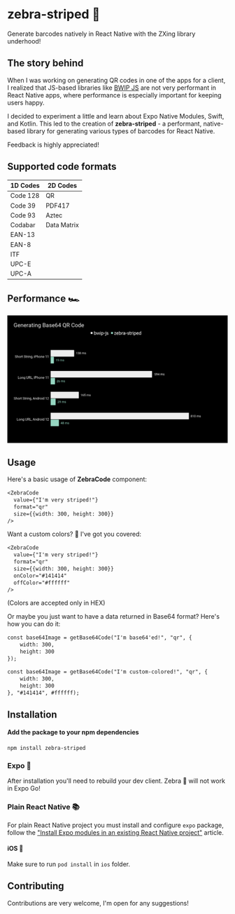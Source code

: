 # zebra-striped 🦓

Generate barcodes natively in React Native with the ZXing library underhood!

## The story behind

When I was working on generating QR codes in one of the apps for a client, I realized that JS-based libraries like [BWIP JS](https://www.npmjs.com/package/bwip-js) are not very performant in React Native apps, where performance is especially important for keeping users happy.

I decided to experiment a little and learn about Expo Native Modules, Swift, and Kotlin. This led to the creation of **zebra-striped** - a performant, native-based library for generating various types of barcodes for React Native.

Feedback is highly appreciated!

## Supported code formats

| 1D Codes | 2D Codes    |
| -------- | ----------- |
| Code 128 | QR          |
| Code 39  | PDF417      |
| Code 93  | Aztec       |
| Codabar  | Data Matrix |
| EAN-13   |             |
| EAN-8    |             |
| ITF      |             |
| UPC-E    |             |
| UPC-A    |             |

## Performance 🏎️

![benchmark](docs/benchmark.png)

## Usage

Here's a basic usage of **ZebraCode** component:

```
<ZebraCode
  value={"I'm very striped!"}
  format="qr"
  size={{width: 300, height: 300}}
/>
```

Want a custom colors? 🎨 I've got you covered:

```
<ZebraCode
  value={"I'm very striped!"}
  format="qr"
  size={{width: 300, height: 300}}
  onColor="#141414"
  offColor="#ffffff"
/>
```

(Colors are accepted only in HEX)

Or maybe you just want to have a data returned in Base64 format? Here's how you can do it:

```
const base64Image = getBase64Code("I'm base64'ed!", "qr", {
    width: 300,
    height: 300
});
```

```
const base64Image = getBase64Code("I'm custom-colored!", "qr", {
    width: 300,
    height: 300
}, "#141414", #ffffff);
```

## Installation

#### Add the package to your npm dependencies

```
npm install zebra-striped
```

### Expo 🚀

After installation you'll need to rebuild your dev client. Zebra 🦓 will not work in Expo Go!

### Plain React Native 📚

For plain React Native project you must install and configure `expo` package, follow the ["Install Expo modules in an existing React Native project"](https://docs.expo.dev/bare/installing-expo-modules/) article.

#### iOS 📱

Make sure to run `pod install` in `ios` folder.

## Contributing

Contributions are very welcome, I'm open for any suggestions!
